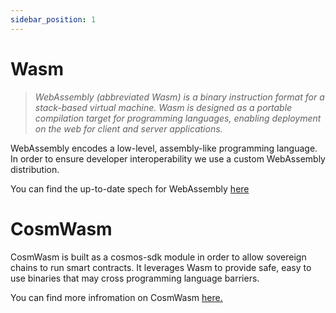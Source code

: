 ```yaml
---
sidebar_position: 1
---
```


# Wasm
> *WebAssembly (abbreviated Wasm) is a binary instruction format for a stack-based virtual machine.
> Wasm is designed as a portable compilation target for programming languages, enabling deployment on the web for client and server applications.*

WebAssembly encodes a low-level, assembly-like programming language. In order to ensure developer interoperability we use a custom WebAssembly distribution. 

You can find the up-to-date spech for WebAssembly [here](https://webassembly.github.io/spec/core/intro/overview.html)


# CosmWasm
CosmWasm is built as a cosmos-sdk module in order to allow sovereign chains to run smart contracts. It leverages Wasm to provide safe, easy to use binaries that may cross programming language barriers.

You can find more infromation on CosmWasm [here.](https://docs.cosmwasm.com/docs/0.16/architecture/multichain)
